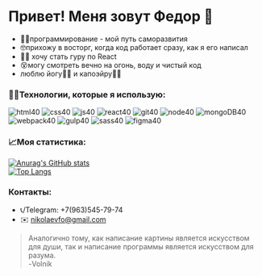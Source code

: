 # Привет! Меня зовут Федор :pray:
- :man_student:программирование - мой путь саморазвития
- :nerd_face:прихожу в восторг, когда код работает сразу, как я его написал
- :superhero_man: хочу стать гуру по React
- :dizzy_face:могу смотреть вечно на огонь, воду и чистый код
- люблю йогу:lotus_position_man: и капоэйру:man_cartwheeling:
<!-- 
### :hammer:Мои последние проекты :
#### Ссылка на сервис [Mesto](https://nikolaev.student.nomoredomains.club)
#### Ссылка на сайт: [Путешествие по России](https://nikolaevfo.github.io/russian-travel/index.html). -->


### 👨‍💻Технологии, которые я использую:
![html40](https://user-images.githubusercontent.com/66542605/120195914-524e1600-c230-11eb-80eb-9339588fe275.png)
![css40](https://user-images.githubusercontent.com/66542605/120195908-51b57f80-c230-11eb-89dd-7a33b1b8902f.png)
![js40](https://user-images.githubusercontent.com/66542605/120195910-51b57f80-c230-11eb-8830-b204a167e2c1.png)
![react40](https://user-images.githubusercontent.com/66542605/120195902-511ce900-c230-11eb-8dea-653827ace6a1.png)
![git40](https://user-images.githubusercontent.com/66542605/120195919-524e1600-c230-11eb-809b-87988f2545b0.png)
![node40](https://user-images.githubusercontent.com/66542605/120195903-511ce900-c230-11eb-924e-979dc415aef3.png)
![mongoDB40](https://user-images.githubusercontent.com/66542605/120195905-511ce900-c230-11eb-9b65-57a62e189351.png)
![webpack40](https://user-images.githubusercontent.com/66542605/120195899-4febbc00-c230-11eb-92da-747ea8ab7403.png)
![gulp40](https://user-images.githubusercontent.com/66542605/120195915-524e1600-c230-11eb-9514-259c91265410.png)
![sass40](https://user-images.githubusercontent.com/66542605/120195900-50845280-c230-11eb-95e9-afbd1a0a8c8a.png)
![figma40](https://user-images.githubusercontent.com/66542605/120195921-52e6ac80-c230-11eb-9205-fa3445842efb.png)

### :chart_with_upwards_trend:Моя статистика:
[![Anurag's GitHub stats](https://github-readme-stats.vercel.app/api?username=nikolaevfo)](https://github.com/anuraghazra/github-readme-stats)
<br>
[![Top Langs](https://github-readme-stats.vercel.app/api/top-langs/?username=nikolaevfo)](https://github.com/anuraghazra/github-readme-stats)

### Контакты:
- 📞/Telegram: +7(963)545-79-74
- ✉️ nikolaevfo@gmail.com

>Аналогично тому, как написание картины является искусством для души, так и написание программы является искусством для разума.<br>
>-Volnik
